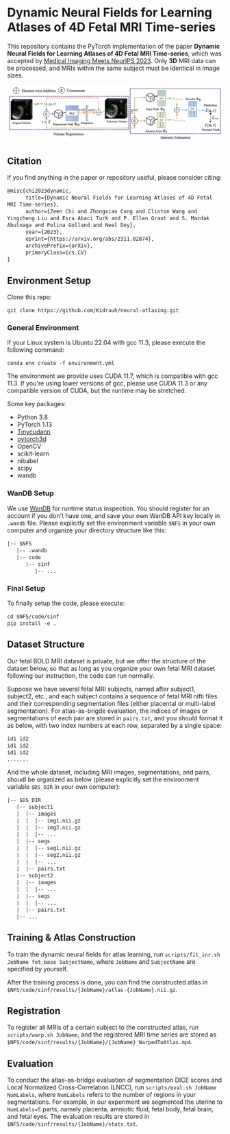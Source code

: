 # Dynamic Neural Fields for Learning Atlases of 4D Fetal MRI Time-series

This repository contains the PyTorch implementation of the paper **Dynamic Neural Fields for Learning Atlases of 4D Fetal MRI Time-series**, which was accepted by [Medical Imaging Meets NeurIPS 2023](https://sites.google.com/view/med-neurips2023). Only **3D** MRI data can be processed, and MRIs within the same subject must be identical in image sizes.

![img](teaser.png)

## Citation

If you find anything in the paper or repository useful, please consider citing:

```plaintext
@misc{chi2023dynamic,
      title={Dynamic Neural Fields for Learning Atlases of 4D Fetal MRI Time-series}, 
      author={Zeen Chi and Zhongxiao Cong and Clinton Wang and Yingcheng Liu and Esra Abaci Turk and P. Ellen Grant and S. Mazdak Abulnaga and Polina Golland and Neel Dey},
      year={2023},
      eprint={https://arxiv.org/abs/2311.02874},
      archivePrefix={arXiv},
      primaryClass={cs.CV}
}
```

## Environment Setup

Clone this repo:

```shell
git clone https://github.com/Kidrauh/neural-atlasing.git
```

### General Environment

If your Linux system is Ubuntu 22.04 with gcc 11.3, please execute the following command:

```shell
conda env create -f environment.yml
```

The environment we provide uses CUDA 11.7, which is compatible with gcc 11.3. If you're using lower versions of gcc, please use CUDA 11.3 or any compatible version of CUDA, but the runtime may be stretched.

Some key packages:

- Python 3.8
- PyTorch 1.13
- [Tinycudann](https://github.com/NVlabs/tiny-cuda-nn)
- [pytorch3d](https://github.com/facebookresearch/pytorch3d/blob/main/INSTALL.md)
- OpenCV
- scikit-learn
- nibabel
- scipy
- wandb

### WanDB Setup

We use [WanDB](https://wandb.ai/) for runtime status inspection. You should register for an account if you don't have one, and save your own WanDB API key locally in `.wandb` file. Please explicitly set the environment variable `$NFS` in your own computer and organize your directory structure like this:

```
|-- $NFS
   |-- .wandb
   |-- code
      |-- sinf
         |-- ...
```

### Final Setup

To finally setup the code, please execute:

```shell
cd $NFS/code/sinf
pip install -e .
```

## Dataset Structure

Our fetal BOLD MRI dataset is private, but we offer the structure of the dataset below, so that as long as you organize your own fetal MRI dataset following our instruction, the code can run normally.

Suppose we have several fetal MRI subjects, named after subject1, subject2, etc., and each subject contains a sequence of fetal MRI nifti files and their corresponding segmentation files (either placental or multi-label segmentation). For atlas-as-brigde evaluation, the indices of images or segmentations of each pair are stored in `pairs.txt`, and you should format it as below, with two index numbers at each row, separated by a single space:

```
id1 id2
id1 id2
id1 id2
.......
```

And the whole dataset, including MRI images, segmentations, and pairs, shoudl be organized as below (please explicitly set the environment variable `$DS_DIR` in your own computer):

```
|-- $DS_DIR
   |-- subject1
   |  |-- images
   |  |  |-- img1.nii.gz
   |  |  |-- img2.nii.gz
   |  |  |-- ...
   |  |-- segs
   |  |  |-- seg1.nii.gz
   |  |  |-- seg2.nii.gz
   |  |  |-- ...
   |  |-- pairs.txt
   |-- subject2
   |  |-- images
   |  |  |-- ...
   |  |-- segs
   |  |  |-- ...
   |  |-- pairs.txt
   |-- ...
```

## Training & Atlas Construction

To train the dynamic neural fields for atlas learning, run `scripts/fit_inr.sh JobName fet_base SubjectName`, where `JobName` and `SubjectName` are specified by yourself.

After the training process is done, you can find the constructed atlas in `$NFS/code/sinf/results/{JobName}/atlas-{JobName}.nii.gz`.

## Registration

To register all MRIs of a certain subject to the constructed atlas, run `scripts/warp.sh JobName`, and the registered MRI time series are stored as `$NFS/code/sinf/results/{JobName}/{JobName}_WarpedToAtlas.mp4`.

## Evaluation

To conduct the atlas-as-bridge evaluation of segmentation DICE scores and Local Normalized Cross-Correlation (LNCC), run `scripts/eval.sh JobName NumLabels`, where `NumLabels` refers to the number of regions in your segmentations. For example, in our experiment we segmented the uterine to `NumLabels=5` parts, namely placenta, amniotic fluid, fetal body, fetal brain, and fetal eyes. The evaluation results are stored in `$NFS/code/sinf/results/{JobName}/stats.txt`.
